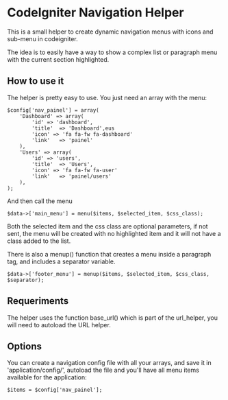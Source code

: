 CodeIgniter Navigation Helper
=============================

This is a small helper to create dynamic navigation menus with icons and sub-menu in codeigniter.

The idea is to easily have a way to show a complex list or paragraph menu with the current section highlighted.

How to use it
-------------

The helper is pretty easy to use. You just need an array with the menu:
```
$config['nav_painel'] = array(
    'Dashboard' => array(
        'id' => 'dashboard',
        'title'  => 'Dashboard',eus
        'icon' => 'fa fa-fw fa-dashboard'
        'link'   => 'painel'
    ),
    'Users' => array(
        'id' => 'users',
        'title'  => 'Users',
        'icon' => 'fa fa-fw fa-user'
        'link'   => 'painel/users'
    ),
);
```

And then call the menu

```
$data->['main_menu'] = menu($items, $selected_item, $css_class);
```

Both the selected item and the css class are optional parameters, if not sent, the menu will be created with no highlighted item and it will not have a class added to the list.

There is also a menup() function that creates a menu inside a paragraph tag, and includes a separator variable.

```
$data->['footer_menu'] = menup($items, $selected_item, $css_class, $separator);
```

Requeriments
------------

The helper uses the function base_url() which is part of the url_helper, you will need to autoload the URL helper.

Options
-------

You can create a navigation config file with all your arrays, and save it in 'application/config/', autoload the file and you'll have all menu items available for the application:

 ```
$items = $config['nav_painel'];
 ```
